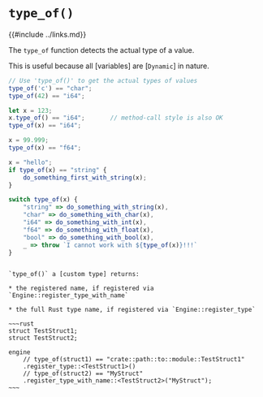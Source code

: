 `type_of()`
===========

{{#include ../links.md}}

The `type_of` function detects the actual type of a value.

This is useful because all [variables] are [`Dynamic`] in nature.

```js
// Use 'type_of()' to get the actual types of values
type_of('c') == "char";
type_of(42) == "i64";

let x = 123;
x.type_of() == "i64";       // method-call style is also OK
type_of(x) == "i64";

x = 99.999;
type_of(x) == "f64";

x = "hello";
if type_of(x) == "string" {
    do_something_first_with_string(x);
}

switch type_of(x) {
    "string" => do_something_with_string(x),
    "char" => do_something_with_char(x),
    "i64" => do_something_with_int(x),
    "f64" => do_something_with_float(x),
    "bool" => do_something_with_bool(x),
    _ => throw `I cannot work with ${type_of(x)}!!!`
}
```


```admonish info "Custom types"

`type_of()` a [custom type] returns:

* the registered name, if registered via `Engine::register_type_with_name`

* the full Rust type name, if registered via `Engine::register_type`

~~~rust
struct TestStruct1;
struct TestStruct2;

engine
    // type_of(struct1) == "crate::path::to::module::TestStruct1"
    .register_type::<TestStruct1>()
    // type_of(struct2) == "MyStruct"
    .register_type_with_name::<TestStruct2>("MyStruct");
~~~
```

